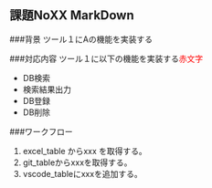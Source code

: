 ## 課題NoXX MarkDown

###背景
ツール１にAの機能を実装する

###対応内容
ツール１に以下の機能を実装する<span style="color: red; ">赤文字</span>
- DB検索
- 検索結果出力
- DB登録
- DB削除

###ワークフロー
1. excel_table からxxx を取得する。
2. git_tableからxxxを取得する。
3. vscode_tableにxxxを追加する。


